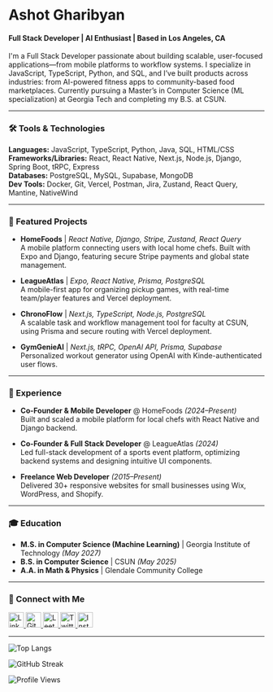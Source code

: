 # Ashot Gharibyan
#### Full Stack Developer | AI Enthusiast | Based in Los Angeles, CA

I'm a Full Stack Developer passionate about building scalable, user-focused applications—from mobile platforms to workflow systems. I specialize in JavaScript, TypeScript, Python, and SQL, and I’ve built products across industries: from AI-powered fitness apps to community-based food marketplaces. Currently pursuing a Master’s in Computer Science (ML specialization) at Georgia Tech and completing my B.S. at CSUN.

---

### 🛠 Tools & Technologies
**Languages:** JavaScript, TypeScript, Python, Java, SQL, HTML/CSS  
**Frameworks/Libraries:** React, React Native, Next.js, Node.js, Django, Spring Boot, tRPC, Express  
**Databases:** PostgreSQL, MySQL, Supabase, MongoDB  
**Dev Tools:** Docker, Git, Vercel, Postman, Jira, Zustand, React Query, Mantine, NativeWind  

---

### 🚀 Featured Projects

- **HomeFoods** | _React Native, Django, Stripe, Zustand, React Query_  
  A mobile platform connecting users with local home chefs. Built with Expo and Django, featuring secure Stripe payments and global state management.

- **LeagueAtlas** | _Expo, React Native, Prisma, PostgreSQL_  
  A mobile-first app for organizing pickup games, with real-time team/player features and Vercel deployment.

- **ChronoFlow** | _Next.js, TypeScript, Node.js, PostgreSQL_  
  A scalable task and workflow management tool for faculty at CSUN, using Prisma and secure routing with Vercel deployment.

- **GymGenieAI** | _Next.js, tRPC, OpenAI API, Prisma, Supabase_  
  Personalized workout generator using OpenAI with Kinde-authenticated user flows.

---

### 💼 Experience

- **Co-Founder & Mobile Developer** @ HomeFoods _(2024–Present)_  
  Built and scaled a mobile platform for local chefs with React Native and Django backend.

- **Co-Founder & Full Stack Developer** @ LeagueAtlas _(2024)_  
  Led full-stack development of a sports event platform, optimizing backend systems and designing intuitive UI components.

- **Freelance Web Developer** _(2015–Present)_  
  Delivered 30+ responsive websites for small businesses using Wix, WordPress, and Shopify.

---

### 🎓 Education
- **M.S. in Computer Science (Machine Learning)** | Georgia Institute of Technology _(May 2027)_  
- **B.S. in Computer Science** | CSUN _(May 2025)_  
- **A.A. in Math & Physics** | Glendale Community College

---

### 🔗 Connect with Me

<p align="left">
  <a href="https://linkedin.com/in/ashgharibyan" target="_blank">
    <img src="https://raw.githubusercontent.com/rahuldkjain/github-profile-readme-generator/master/src/images/icons/Social/linked-in-alt.svg" alt="LinkedIn" height="30" width="30" />
  </a>
  <a href="https://github.com/ashgharibyan" target="_blank">
    <img src="https://raw.githubusercontent.com/rahuldkjain/github-profile-readme-generator/master/src/images/icons/Social/github.svg" alt="GitHub" height="30" width="30" />
  </a>
  <a href="https://leetcode.com/ashghcode" target="_blank">
    <img src="https://raw.githubusercontent.com/rahuldkjain/github-profile-readme-generator/master/src/images/icons/Social/leet-code.svg" alt="LeetCode" height="30" width="30" />
  </a>
  <a href="https://twitter.com/ashgharibyan" target="_blank">
    <img src="https://raw.githubusercontent.com/rahuldkjain/github-profile-readme-generator/master/src/images/icons/Social/twitter.svg" alt="Twitter" height="30" width="30" />
  </a>
  <a href="https://instagram.com/ashgharibyan" target="_blank">
    <img src="https://raw.githubusercontent.com/rahuldkjain/github-profile-readme-generator/master/src/images/icons/Social/instagram.svg" alt="Instagram" height="30" width="30" />
  </a>
</p>

---

<p><img src="https://github-readme-stats.vercel.app/api/top-langs?username=ashgharibyan&show_icons=true&locale=en&layout=compact" alt="Top Langs" /></p>
<p><img src="https://github-readme-streak-stats.herokuapp.com/?user=ashgharibyan" alt="GitHub Streak" /></p>
<p><img src="https://komarev.com/ghpvc/?username=ashgharibyan&label=Profile%20views&color=0e75b6&style=flat" alt="Profile Views" /></p>
